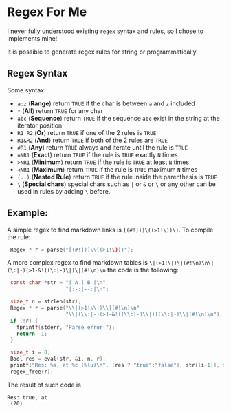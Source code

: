 # Regex For Me

I never fully understood existing `regex` syntax and rules, so I chose to implements mine!

It is possible to generate regex rules for string or programmatically.

## Regex Syntax


Some syntax:

 * `a:z` (**Range**) return `TRUE` if the char is between `a` and `z` included
 * `*` (**All**) return `TRUE` for any char
 * `abc` (**Sequence**) return `TRUE` if the sequence `abc` exist in the string at the iterator position
 * `R1|R2` (**Or**) return `TRUE` if one of the 2 rules is `TRUE`
 * `R1&R2` (**And**) return `TRUE` if both of the 2 rules are `TRUE`
 * `#R1` (**Any**) return `TRUE` always and iterate until the rule is `TRUE`
 * `=NR1`  (**Exact**) return `TRUE` if the rule is `TRUE` exactly `N` times
 * `>NR1`  (**Minimum**)  return `TRUE` if the rule is `TRUE` at least `N` times
 * `<NR1`  (**Maximum**) return `TRUE` if the rule is `TRUE` maximum `N` times
 * `(..)` (**Nested Rule**) return `TRUE` if the rule inside the parenthesis is `TRUE`
 * `\` (**Special chars**) special chars such as `|` or `&` or `\` or any other can be used in rules by adding `\` before.

## Example:

A simple regex to find markdown links is `[(#!])]\((>1!\))\)`. To compile the rule:

```c
 Regex * r = parse("[(#!])]\\((>1!\)))");
```


A more complex regex to find markdown tables is `\|(>1!\|)\|(#!\n)\n\|(\:|-)(>1-&!((\:|-)\|)\|(#!\n)\n` the code is the following:

```c
 const char *str = "| A | B |\n"
                   "|:-:|--:|\n";

 size_t n = strlen(str);
 Regex * r = parse("\\|(>1!\\|)\\|(#!\n)\n"
                   "\\|(\\:|-)(>1-&!((\\:|-)\\|))(\\:|-)\\|(#!\n)\n");
 if (!r) {
   fprintf(stderr, "Parse error!");
   return -1;
 }

 size_t i = 0;
 Bool res = eval(str, &i, n, r);
 printf("Res: %s, at %c (%lu)\n", (res ? "true":"false"), str[(i-1)], i);
 regex_free(r);
```

The result of such code is

```
Res: true, at
 (20)
```
